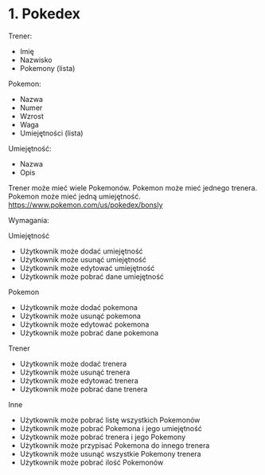 # 1. Pokedex
Trener:
- Imię
- Nazwisko 
- Pokemony (lista)

Pokemon: 
- Nazwa
- Numer
- Wzrost
- Waga
- Umiejętności (lista)

Umiejętność:
- Nazwa
- Opis

Trener może mieć wiele Pokemonów. Pokemon może mieć jednego trenera. Pokemon może mieć jedną umiejętność.
https://www.pokemon.com/us/pokedex/bonsly

Wymagania:

Umiejętność
- Użytkownik może dodać umiejętność
- Użytkownik może usunąć umiejętność
- Użytkownik może edytować umiejętność
- Użytkownik może pobrać dane umiejętność

Pokemon
- Użytkownik może dodać pokemona
- Użytkownik może usunąć pokemona
- Użytkownik może edytować pokemona
- Użytkownik może pobrać dane pokemona

Trener
- Użytkownik może dodać trenera
- Użytkownik może usunąć trenera
- Użytkownik może edytować trenera
- Użytkownik może pobrać dane trenera

Inne
- Użytkownik może pobrać listę wszystkich Pokemonów
- Użytkownik może pobrać Pokemona i jego umiejętność
- Użytkownik może pobrać trenera i jego Pokemony
- Użytkownik może przypisać Pokemona do innego trenera
- Użytkownik może usunąć wszystkie Pokemony trenera
- Użytkownik może pobrać ilość Pokemonów 
